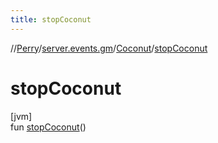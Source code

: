 ```yaml
---
title: stopCoconut
---
```

//[Perry](../../../index.html)/[server.events.gm](../index.html)/[Coconut](index.html)/[stopCoconut](stop-coconut.html)



# stopCoconut



[jvm]\
fun [stopCoconut](stop-coconut.html)()




